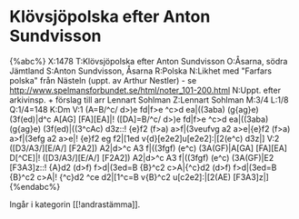 # Klövsjöpolska efter Anton Sundvisson

{%abc%}
X:1478
T:Klövsjöpolska efter Anton Sundvisson
O:Åsarna, södra Jämtland
S:Anton Sundvisson, Åsarna
R:Polska
N:Likhet med "Farfars polska" från Nästeln (uppt. av Arthur Nestler) - se http://www.spelmansforbundet.se/html/noter_101-200.html
N:Uppt. efter arkivinsp. + förslag till arr Lennart Sohlman
Z:Lennart Sohlman
M:3/4
L:1/8
Q:1/4=148
K:Dm
V:1
(A=B/^c/ d>)e fd|f>e ^c>d ea|((3aba) (g{ag}e) (3f(ed)|d^c A[AG] [FA][EA]|!
([DA]=B/^c/ d>)e fd|f>e ^c>d ea|((3aba) (g{ag}e) (3f(ed)|((3^cAc) d3z::!
{e}f2 (f>a) a>f|(3veufvg a2 a>e|{e}f2 (f>a) a>f|(3efg a2 a>e|!
{e}f2 eg f2|[1ed v{d}[e2e2]u[e2e2]:|[2(e^c) d3z|]
V:2
([D3/A3/][E/A/] [F2A2]) A2|d>^c A3 f|((3fgf) (e^c) (3A(GF)|A[GA] [FA][EA] D[^CE]|!
([D3/A3/][E/A/] [F2A2]) A2|d>^c A3 f|((3fgf) (e^c) (3A(GF)|E2 [F3A3]z::!
{A}d2 (d>f) f>d|(3ed=B {B}^c2 c>A|{^c}d2 (d>f) f>d|(3ed=B {B}^c2 c>A|!
{^c}d2 ^ce d2|[1^c=B v{B}^c2 u[c2e2]:|[2(AE) [F3A3]z|]
{%endabc%}

Ingår i kategorin [[!andrastämma]].
